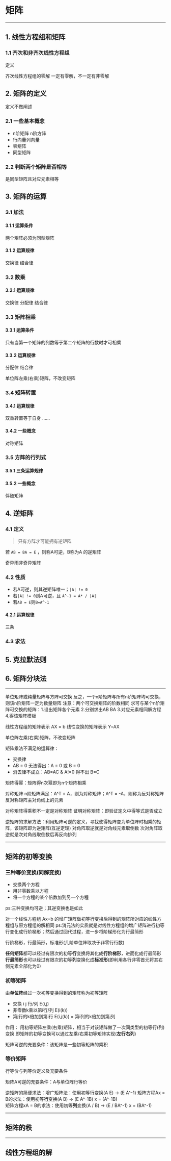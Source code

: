 # 矩阵

***

## 1. 线性方程组和矩阵

### 1.1 齐次和非齐次线性方程组

定义

齐次线性方程组的零解
一定有零解，不一定有非零解

## 2. 矩阵的定义

定义不做阐述

### 2.1 一些基本概念

* n阶矩阵 n阶方阵
* 行向量列向量
* 零矩阵
* 同型矩阵

### 2.2 判断两个矩阵是否相等
是同型矩阵且对应元素相等

## 3. 矩阵的运算

### 3.1 加法

#### 3.1.1 运算条件

两个矩阵必须为同型矩阵

#### 3.1.2 运算规律

交换律
结合律

### 3.2 数乘

#### 3.2.1 运算规律

交换律
分配律
结合律

### 3.3 矩阵相乘

#### 3.3.1 运算条件

只有当第一个矩阵的列数等于第二个矩阵的行数时才可相乘

#### 3.3.2 运算规律

分配律
结合律

单位阵左乘(右乘)矩阵，不改变矩阵

### 3.4 矩阵转置

#### 3.4.1 运算规律

双重转置等于自身
......

#### 3.4.2 一些概念

对称矩阵

### 3.5 方阵的行列式

#### 3.5.1 三条运算规律



#### 3.5.2 一些概念

伴随矩阵

## 4. 逆矩阵

### 4.1 定义

> 只有方阵才可能拥有逆矩阵

若 `AB = BA = E` ，则称A可逆，B称为A 的逆矩阵

奇异雨非奇异矩阵

### 4.2 性质

* 若A可逆，则其逆矩阵唯一；`|A| != 0`
* 若`|A| != 0`则A可逆，且 `A^-1 = A* / |A|`
* 若`AB = E`则`B=A^-1`

#### 4.2.1 运算规律

三条



### 4.3 求法

## 5. 克拉默法则

## 6. 矩阵分块法

***

单位矩阵或纯量矩阵与方阵可交换
反之，一个n阶矩阵与所有n阶矩阵均可交换，则该n阶矩阵一定为数量矩阵
注意：两个可交换矩阵的阶数相同
求可与某个n阶矩阵可交换的矩阵：1.设出矩阵各个元素 2.分别求出AB BA 3.对应元素相同解方程 4.得该矩阵模板

线性方程组的矩阵表示  AX = b
线性变换的矩阵表示 Y=AX

单位阵左乘(右乘)矩阵，不改变矩阵

矩阵乘法不满足的运算律：

* 交换律
* AB = 0 无法得出：A = 0 或 B = 0
* 消去律不成立：AB=AC & A!=0 得不出 B=C

矩阵得幂：矩阵得n次幂即为n个矩阵相乘

对称矩阵
n阶矩阵满足：A^T = A，则为对称矩阵；A^T = -A，则称为反对称矩阵
反对称矩阵主对角线上的元素

对称矩阵得乘积不一定是对称矩阵
证明对称矩阵：即验证定义中得等式是否成立

逆矩阵的求解方法：利用矩阵可逆的定义，寻找使得矩阵变为单位阵时相乘的矩阵，该矩阵即为逆矩阵(互逆定理)
对角阵取逆就是对角线元素取倒数
次对角阵取逆就是次对角线取倒数后再反向排列

***

## 矩阵的初等变换

### 三种等价变换(同解变换)

* 交换两个方程
* 用非零数乘以方程
* 将一个方程的某个倍数加到另一个方程

ps:三种变换均可逆；其逆变换也是如此

对一个线性方程组 Ax=b 的增广矩阵做初等行变换后得到的矩阵所对应的线性方程组与原方程组的解相同
ps:消元法的实质就是对线性方程组的增广矩阵进行初等行变化成行阶梯形；然后通过回代过程，进一步将阶梯形化为行最简形

行阶梯形，行最简形，标准形(几阶单位阵取决于非零行行数)

**任何矩阵**都可以经过有限次的初等**行**变换将其化成**行阶梯形**，进而化成行最简形
**行最简形**也可以经过有限次的初等**列**变换化成**标准形**(即利用各行非零首元将其右侧元素全部化为0)

### 初等矩阵

由**单位阵**经过一次初等变换得到的矩阵称为初等矩阵

* 交换 i j 行/列  E(i,j)
* 非零数k乘以第i行/列  E(i(k))
* 第j行的k倍加到第i行   E(i,j(k)) = 第i列的k倍加到第j列

作用：
用初等矩阵左乘(右乘)矩阵，相当于对该矩阵做了一次同类型的初等行(列)变换
即矩阵的初等变换可以通过左乘/右乘初等矩阵实现(**左行右列**)

矩阵可逆的充要条件：该矩阵是一些初等矩阵的乘积

### 等价矩阵

行等价与列等价定义及充要条件

矩阵A可逆的充要条件：A与单位阵行等价

逆矩阵的简便求法：增广矩阵法：使用初等行变换(A E) -> (E A^-1)
矩阵方程Ax = B的求法：使用初等**行**变换(A B) -> (E A^-1B)  x = (A^-1B)	
矩阵方程xA = B的求法：使用初等**列**变换(A / B) -> (E / BA^-1) x = (BA^-1)

***

## 矩阵的秩







***

## 线性方程组的解





















